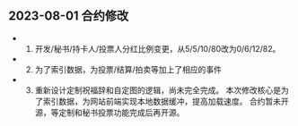 ## 2023-08-01 合约修改
* 1. 开发/秘书/持卡人/投票人分红比例变更，从5/5/10/80改为0/6/12/82。
* 2. 为了索引数据，为投票/结算/拍卖等加上了相应的事件
* 3. 重新设计定制祝福辞和自定图的逻辑，尚未完全完成。
本次修改核心是为了索引数据，为网站前端实现本地数据缓冲，提高加载速度。
合约暂未开源，等定制和秘书投票功能完成后再开源。
